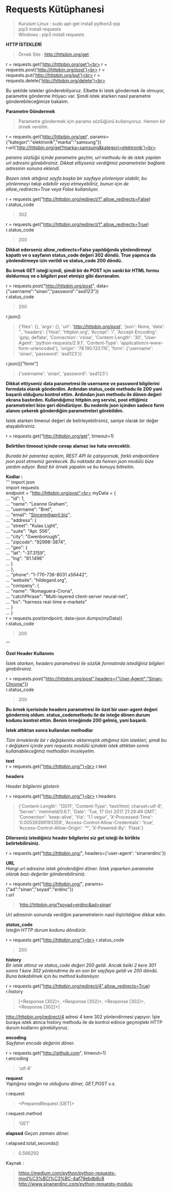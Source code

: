 # Requests Kütüphanesi

>Kurulum
>Linux : sudo apt-get install python3-pip<br>
>pip3 install requests<br>
>Windows : pip3 install requests<br>

**HTTP İSTEKLERİ**
>Örnek Site : http://httpbin.org/get<br>

r = requests.get('http://httpbin.org/get')<br>
r = requests.post('http://httpbin.org/post')<br>
r = requests.put('http://httpbin.org/put')<br>
r = requests.delete('http://httpbin.org/delete')<br>

Bu şekilde istekler gönderebiliyoruz. Elbette ki istek göndermek ile olmuyor, parametre gönderme ihtiyacı var. Şimdi istek atarken nasıl parametre gönderebileceğimize bakalım.<br>

**Parametre Göndermek**<br>
>Parametre göndermek için params sözlüğünü kullanıyoruz. Hemen bir örnek verelim.<br>

r = requests.get('http://httpbin.org/get', params={"kategori":"elektronik","marka":"samsung"})<br>
r.url('http://httpbin.org/get?marka=samsung&kategori=elektronik')<br>

*params sözlüğü içinde parametre geçtim, url methodu ile de istek yapılan url adresini görebilirsiniz. Dikkat ettiyseniz verdiğimiz parametreler bağlantı adresinin sonuna eklendi.*<br>

*Bazen istek attığınız sayfa başka bir sayfaya yönleniyor olabilir, bu yönlenmeyi takip edebilir veya etmeyebiliriz, bunun için de allow_redirects=True veya False kullanılıyor.*<br>

r = requests.get("http://httpbin.org/redirect/1",allow_redirects=False)<br>
r.status_code<br>
>302


r = requests.get("http://httpbin.org/redirect/1",allow_redirects=True)<br>
r.status_code<br>
>200

**Dikkat ederseniz allow_redirects=False yapıldığında yönlendirmeyi kapattı ve o sayfanın status_code değeri 302 döndü. True yapınca da yönlendirmeye izin verildi ve status_code 200 döndü.**<br>

**Bu örnek GET isteği içindi, şimdi bir de POST için sanki bir HTML formu doldurmuş ve o bilgileri post etmişiz gibi davranalım.**<br>

r = requests.post("http://httpbin.org/post", data={"username":"sinan","password":"asd123"})<br>
r.status_code<br>
>200<br>

r.json()<br>

>{'files': {}, 'args': {}, 'url': 'http://httpbin.org/post', 'json': None, 'data': '', 'headers': {'Host': 'httpbin.org', 'Accept': '*/*', 'Accept-Encoding': 'gzip, deflate', 'Connection': 'close', 'Content-Length': '30', 'User-Agent': 'python-requests/2.9.1', 'Content-Type': 'application/x-www-form-urlencoded'}, 'origin': '78.190.133.110', 'form': {'username': 'sinan', 'password': 'asd123'}}

r.json()["form"]<br>
>{'username': 'sinan', 'password': 'asd123'}

**Dikkat ettiyseniz data parametresi ile username ve password bilgilerini formdata olarak gönderdim. Ardından status_code methodu ile 200 yani başarılı olduğunu kontrol ettim. Ardından json methodu ile dönen değeri ekrana bastırdım. Kullandığımız httpbin.org servisi, post ettiğimiz parametreleri bize geri döndürüyor. Bu nedenle json içinden sadece form alanını çekerek gönderdiğim parametreleri görebildim.**<br>

İstek atarken timeout değeri de belirleyebilirsiniz, saniye olarak bir değer atayabilirsiniz.<br>

r = requests.get("http://httpbin.org/get", timeout=1)<br>

**Belirtilen timeout içinde cevap alamaz ise hata verecektir.**<br>

*Burada bir parantez açalım, REST API ile çalışıyorsak, farklı endpointlere json post etmemiz gerekecek. Bu noktada da hemen json modülü bize yardım ediyor. Basit bir örnek yapalım ve bu konuyu bitirelim.*<br>

**Kodlar :**<br>
'''
    import json<br>
    import requests<br>
    endpoint = "http://httpbin.org/post"<br>
    myData =   {<br>
...     "id": 1,<br>
...     "name": "Leanne Graham",<br>
...     "username": "Bret",<br>
...     "email": "Sincere@april.biz",<br>
...     "address": {<br>
...       "street": "Kulas Light",<br>
...       "suite": "Apt. 556",<br>
...       "city": "Gwenborough",<br>
...       "zipcode": "92998-3874",<br>
...       "geo": {<br>
...         "lat": "-37.3159",<br>
...         "lng": "81.1496"<br>
...       }<br>
...     },<br>
...     "phone": "1-770-736-8031 x56442",<br>
...     "website": "hildegard.org",<br>
...     "company": {<br>
...       "name": "Romaguera-Crona",<br>
...       "catchPhrase": "Multi-layered client-server neural-net",<br>
...       "bs": "harness real-time e-markets"<br>
...     }<br>
...   }<br>
r = requests.post(endpoint, data=json.dumps(myData))<br>
r.status_code<br>

>200

'''

**Özel Header Kullanımı**<br>

*İstek atarken, headers parametresi ile sözlük formatında istediğiniz bilgileri girebilirsiniz.*<br>

r = requests.post("http://httpbin.org/post",headers={"User-Agent":"Sinan-Chrome"})<br>
r.status_code<br>
>200

**Bu örnek içerisinde headers parametresi ile özel bir user-agent değeri göndermiş oldum. status_codemethodu ile de isteğe dönen durum kodunu kontrol ettim. Benim örneğimde 200 gelmiş, yani başarılı.**<br>

**İstek attıktan sonra kullanılan methodlar**<br>

*Tüm örneklerde bir r değişkenine aktarmıştık attığımız tüm istekleri, şimdi bu r değişkeni içinde yani requests modülü içindeki istek attıktan sonra kullanabileceğimiz methodları inceleyelim.*<br>

**text**<br>
r = requests.get("http://httpbin.org/")<br>
r.text<br>

**headers**<br>

*Header bilgilerini gösterir.*<br>

r = requests.get("http://httpbin.org/")<br>
r.headers<br>

>{'Content-Length': '13011', 'Content-Type': 'text/html; charset=utf-8', 'Server': 'meinheld/0.6.1', 'Date': 'Tue, 17 Oct 2017 21:29:49 GMT', 'Connection': 'keep-alive', 'Via': '1.1 vegur', 'X-Processed-Time': '0.00539398193359', 'Access-Control-Allow-Credentials': 'true', 'Access-Control-Allow-Origin': '*', 'X-Powered-By': 'Flask'}<br>

**Dilerseniz istediğiniz header bilgilerini siz get isteği ile birlikte belirtebilirsiniz.**<br>

r = requests.get("http://httpbin.org/", headers={'user-agent': 'sinanerdinc'})<br>

**URL**<br>
*Hangi url adresine istek gönderdiğini döner. İstek yaparken parametre olarak bazı değerler gönderebilirsiniz.*<br>

r = requests.get("http://httpbin.org/", params={"ad":"sinan","soyad":"erdinc"})<br>
r.url<br>

>'http://httpbin.org/?soyad=erdinc&ad=sinan'

Url adresinin sonunda verdiğim parametrelerin nasıl iliştirildiğine dikkat edin.<br>

**status_code**<br>
*İsteğin HTTP durum kodunu döndürür.*<br>

r = requests.get("http://httpbin.org/")<br>
r.status_code<br>
>200

**history**<br>
*Bir istek attınız ve status_code değeri 200 geldi. Ancak belki 2 kere 301 sonra 1 kere 302 yönlendirme ile en son bir sayfaya geldi ve 200 döndü. Buna bakabilmek için bu method kullanılıyor.*<br>

r = requests.get("http://httpbin.org/redirect/4",allow_redirects=True)<br>
r.history<br>

>[<Response [302]>, <Response [302]>, <Response [302]>, <Response [302]>]

http://httpbin.org/redirect/4 adresi 4 kere 302 yönlendirmesi yapıyor. İşte buraya istek atınca history methodu ile de kontrol edince geçmişteki HTTP durum kodlarını görebiliyoruz.<br>

**encoding**<br>
*Sayfanın encode değerini döner.*<br>

r = requests.get("http://github.com", timeout=1)<br>
r.encoding<br>

>'utf-8'

**request**<br>
*Yaptığınız isteğin ne olduğunu döner, GET,POST v.s.*<br>

r.request<br>

> <PreparedRequest [GET]>

r.request.method<br>

>'GET'


**elapsed**
*Geçen zamanı döner.*<br>

r.elapsed.total_seconds()<br>

>0.566292


Kaynak : <br>
>https://medium.com/python/python-requests-mod%C3%BCl%C3%BC-4af79ebdb8c8<br>
>http://www.sinanerdinc.com/python-requests-modulu
